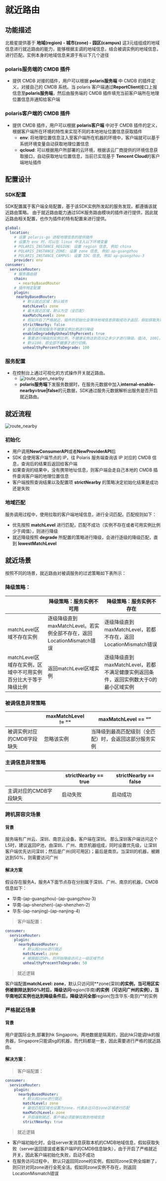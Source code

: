 # 就近路由

## 功能描述

北极星提供基于 **地域(region) - 城市(zone) - 园区(campus)** 这3元组组成的地域信息进行就近路由的能力，能够根据主调的地域信息，结合被调实例的地域信息，进行匹配。实例本身的地域信息来源于有以下几个途径

### polaris服务端的 CMDB 插件

- 提供 CMDB 对接的插件，用户可以根据 **polaris服务端** 中 CMDB 的插件定义，对接自己的 CMDB 系统。当
  polaris 客户端通过**ReportClient**接口上报信息至**polaris服务端**，然后由服务端的 CMDB 插件填充当前客户端所在地理位置信息并通知给客户端
### polaris客户端的 CMDB 插件

- 提供 CMDB 插件，用户可以根据 **polaris客户端** 中对于 CMDB 插件的定义，根据客户端所在环境的特性来实现不同的本地地址位置信息获取插件
  - **env**: 将地理位置信息注入至客户端所在机器的环境中，客户端就可以基于系统环境变量自动获取地理位置信息
  - **qcloud**: 可以根据用户所部署的云环境，根据该云厂商提供的环境信息获取接口，自动获取地址位置信息，当前已实现基于
    **Tencent Cloud**的客户端地址插件

## 配置设计

 
### SDK配置

SDK配置属于客户端全局配置，基于该SDK实例所发起的服务发现，都遵循该就近路由策略。
由于就近路由能力通过SDK服务路由模块的插件进行提供，因此就近路由相关配置，也作为插件的特有配置来进行提供。

```yaml
global:
  location:
    # 设置 polaris-go 进程地理信息的提供插件
    # 设置为 env 时，可以在 linux 中注入以下环境变量
    # POLARIS_INSTANCE_REGION: 设置 region 信息, 例如 china
    # POLARIS_INSTANCE_ZONE: 设置 zone 信息, 例如 ap-guangzhou
    # POLARIS_INSTANCE_CAMPUS: 设置 IDC 信息, 例如 ap-guangzhou-3
    provider: env
consumer:
  serviceRouter:
    # 服务路由链
    chain:
      - nearbyBasedRouter
    # 插件特定配置
    plugin:
     nearbyBasedRouter:
        # 默认就近区域：默认城市
        matchLevel: zone
        # 最大就近区域，默认为空（全匹配）
        maxMatchLevel: zone
        # 假如开启了严格就近，插件的初始化会等待地域信息获取成功才返回，假如获取失败（server获取失败或者IP地域信息缺失），则会初始化失败
        strictNearby: false
        # 是否启用按服务不健康实例比例进行降级
        enableDegradeByUnhealthyPercent: true
        # 需要进行降级的实例比例，不健康实例达到百分之多少才进行降级。值(0, 100]。
        # 默认100，即全部不健康才进行切换。
		unhealthyPercentToDegrade: 100
```

### 服务配置

- 在控制台上通过可视化的方式操作开关就近路由。
  - ![route_open_nearby](./图片/route_open_nearby.png)
  - **polaris服务端**下发服务数据时，在服务元数据中加入**internal-enable-nearby=true|false**的元数据，SDK通过服务元数据解析出服务是否开启就近路由。


## 就近流程


![route_nearby](./图片/route_nearby.png)
 
### 初始化

- 用户调用**NewConsumerAPI**或者**NewProviderAPI**后
- SDK 会使用客户端节点的 IP，往 Polaris 服务端查询该 IP 对应的 CMDB 信息，查询后的结果后返回给客户端
- 如果查询的结果中，没有携带地址信息，则客户端会走自己本地的 CMDB 插件查询客户端的地理位置信息
- 客户端按照查询结果以及配置项 **strictNearby** 的策略决定初始化结果是成功还是失败

### 地域匹配

服务调用过程中，使用拉取的客户端地域信息，进行全词匹配。匹配规则如下：

- 优先按照 **matchLevel** 进行匹配，匹配不成功（实例不存在或者可用实例比例少于阈值），则进行降级
- 就近降级按照 **degrade** 所配置的策略进行降级，会进行逐级的降级匹配，直到 **lowestMatchLevel**

## 就近场景

按照不同的场景，就近路由对被调服务的过滤策略如下表所示：

### 降级策略：

|                                                                | 降级策略：服务实例不可用                                              | 降级策略：服务实例不存在                                                             |
| -------------------------------------------------------------- | --------------------------------------------------------------------- | ------------------------------------------------------------------------------------ |
| matchLevel区域不存在实例                                       | 逐级降级直到maxMatchLevel。若实例全部不存在，返回LocationMismatch错误 | 逐级降级直到maxMatchLevel，若都不存在，返回LocationMismatch错误                      |
| matchLevel区域存在实例，区域中不可用实例百分比大于等于降级比例 | 返回matchLevel区域实例                                                | 逐级降级直到maxMatchLevel，若都不满足健康实例返回条件，返回实例数大于0的最小区域实例 |
		

### 被调信息异常策略

|                            | maxMatchLevel != "" | maxMatchLevel == “”                                    |
| -------------------------- | ------------------- | ------------------------------------------------------ |
| 被调实例对应的CMDB字段缺失 | 忽略该实例          | 当降级到最高匹配级别（全匹配）时，会返回这部分服务实例 |
		
		

### 主调信息异常策略


|                        | strictNearby == true | strictNearby == false |
| ---------------------- | -------------------- | --------------------- |
| 主调对应的CMDB字段缺失 | 启动失败             | 启动成功              |
		
		
 
### 跨机房容灾场景

#### 背景

服务端有广州云、深圳、南京云设备。客户端在深圳。 那么深圳客户端访问这个L5时，建议返回IP池，由深圳、广州、南京机器组成，同时设置优先级，让深圳客户端优先访问深圳；然后是广州(同可用区)；最后是南京。当深圳的机器，被踢达到50%，则需要访问广州

#### 解决方案

假设存在服务A，服务A下面节点存在分别属于深圳、广州、南京的机器，CMDB信息如下：

- 华南-(ap-guangzhou)-(ap-guangzhou-3)
- 华南-(ap-shenzhen)-(ap-shenzhen-2)
- 华东-(ap-nanjing)-(ap-nanjing-4)

> 客户端配置：

```yaml
consumer:
  serviceRouter:
    plugin:
      nearbyBasedRouter:
        # 默认按zone进行就近
        matchLevel: zone
        # 被踢超过50%，则开始降级访问上一级区域节点
        unhealthyPrecentToDegrade: 50
```

> 就近逻辑

客户端配置**matchLevel: zone**，默认只访问同**zone(深圳)**的实例，当可用区实例被剔除达到50%时后，降级访问**region(华南)**的实例（可访问广州的实例），当华南地区实例也达到降级条件后，降级访问全部**region(包含华东-南京)**的实例

### 严格就近场景

#### 背景

用户是国际业务,部署到hk Singapore。两地数据是隔离的，因此hk只能调hk的服务器，Singapore只能调sg的机器，而代码都是一套，因此需要进行严格的就近路由。

#### 解决方案：

> 客户端配置：

```yaml
consumer:
  serviceRouter:
    plugin:
      nearbyBasedRouter:
        # 默认按zone进行就近
        matchLevel: zone
		# 最低匹配区域也设置为zone，代表永远只在zone区域进行匹配
        maxMatchLevel: zone
        # 开启强制就近，客户端必须能够拉取到地域信息
        strictNearby: true
```

> 就近逻辑

- 客户端初始化时，会往server发消息获取本机的CMDB地域信息，假如获取失败（server返回错误或者客户端IP的CMDB信息缺失），由于开启了严格就近开关，因此客户端初始化失败，启动不成功
- 在服务访问过程中， 默认只返回同zone的实例，假如同zone实例全熔断了，则只针对同zone进行全死全活。假如同zone实例不存在，则返回LocationMismatch错误


